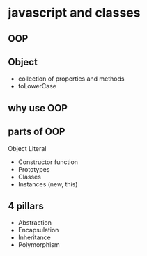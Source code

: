 # javascript and classes

## OOP

## Object
- collection of properties and methods
- toLowerCase

## why use OOP

## parts of OOP
Object Literal

- Constructor function
- Prototypes
- Classes
- Instances (new, this)

## 4 pillars

- Abstraction 
- Encapsulation 
- Inheritance 
- Polymorphism